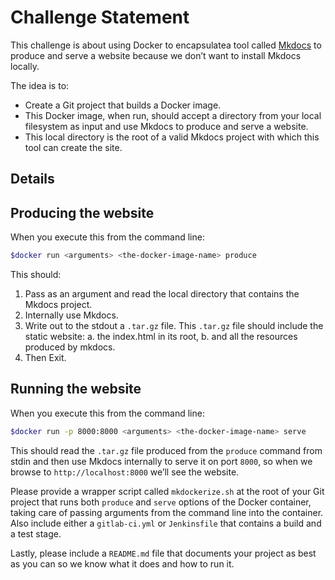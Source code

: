 # Challenge Statement

This challenge is about using Docker to encapsulatea tool called [Mkdocs](http://www.mkdocs.org/) to produce and serve a website because we don’t want to install Mkdocs locally.

The idea is to:

- Create a Git project that builds a Docker image.
- This Docker image, when run, should accept a directory from your local filesystem as input and use Mkdocs to produce and serve a website.
- This local directory is the root of a valid Mkdocs project with which this tool can create the site.

## Details

## Producing the website

When you execute this from the command line:

```bash
$docker run <arguments> <the-docker-image-name> produce
```

This should:

1. Pass as an argument and read the local directory that contains the Mkdocs project.
2. Internally use Mkdocs.
3. Write out to the stdout a `.tar.gz` file. This `.tar.gz` file should include the static website:
a. the index.html in its root,
b. and all the resources produced by mkdocs.
4. Then Exit.

## Running the website

When you execute this from the command line:

```bash
$docker run -p 8000:8000 <arguments> <the-docker-image-name> serve
```

This should read the `.tar.gz` file produced from the `produce` command from stdin and then use Mkdocs internally to serve it on port `8000`, so when we browse to `http://localhost:8000` we’ll see the website.

Please provide a wrapper script called `mkdockerize.sh` at the root of your Git project that runs both `produce` and `serve` options of the Docker container, taking care of passing arguments from the command line into the container. Also include either a `gitlab-ci.yml` or `Jenkinsfile` that contains a build and a test stage.

Lastly, please include a `README.md` file that documents your project as best as you can so we know what it does and how to run it.
